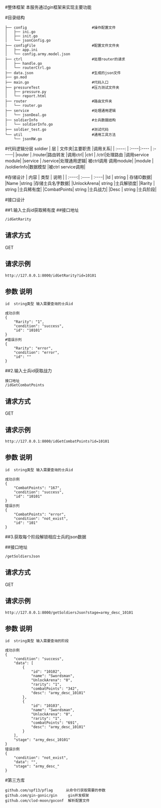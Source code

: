 #整体框架
本服务通过gin框架来实现主要功能

#目录结构
```
├── config                              #操作配置文件
│   ├── ini.go
│   ├── init.go
│   └── jsonConfig.go
├── configFile                          #配置文件文件夹
│   ├── app.ini
│   └── config.army.model.json
├── ctrl                                #处理router的请求
│   ├── handle.go
│   └── routerCtrl.go
├── data.json                           #生成的json文件
├── go.mod
├── main.go                             #代码入口
├── pressureTest                        #压力测试文件夹
│   ├── pressure.py
│   └── report.html
├── router                              #路由文件夹
│   └── router.go
├── service                             #处理通用逻辑
│   └── jsonDeal.go
├── soldierInfo                         #士兵数据结构
│   └── soldierInfo.go
├── soldier_test.go                     #测试代码
└── util                                #通用工具方法
    └── jsonRW.go
```

#代码逻辑分层  soldier
| 层     | 文件夹|主要职责 |调用关系|
| :----: | :----|:---- | :-----|
|router  | /router|路由转发 |调用ctrl|
|ctrl   | /ctrl|处理路由 |调用service module|
|service | /service|处理通用逻辑| 被ctrl调用 调用module|
|module  | /soldierInfo|数据模型 |被ctrl service调用|

#存储设计
| 内容 | 类型 |  说明 |
| :----:| :---- | :----|
|Id  | string | 存储ID数据|
|Name |string |存储士兵名字数据|
|UnlockArena| string |士兵解锁度|
|Rarity   |  string |士兵稀有度|
|CombatPoints| string |士兵战力|
|Desc     |    string |士兵阶段|


#接口设计

##1.输入士兵id获取稀有度
##接口地址
```
/idGetRarity
```
## 请求方式
GET
## 请求示例
```
http://127.0.0.1:8000/idGetRarity?id=10101
```
## 参数  说明

``` 
id  string类型 输入需要查询的士兵id
```

```
成功示例 
{
    "Rarity": "1",
    "condition": "success",
    "id": "10101"
}
#错误示列 
{
    "Rarity": "error",
    "condition": "error",
    "id": ""
}
```

##2.输入士兵id获取战力
```
接口地址 
/idGetCombatPoints
```
## 请求方式
GET
## 请求示例
```
http://127.0.0.1:8000/idGetCombatPoints?id=10101
```
## 参数  说明
``` 
id  string类型 输入需要查询的士兵id
```
```
成功示例 
{
    "CombatPoints": "167",
    "condition": "success",
    "id": "10101"
}
错误示列 
{
    "CombatPoints": "error",
    "condition": "not_exist",
    "id": "101"
}
```
##3.获取每个阶段解锁相应士兵的json数据

##接口地址
```
/getSoldiersJson
```
## 请求方式
GET
## 请求示例
```
http://127.0.0.1:8000/getSoldiersJson?stage=army_desc_10101
```
## 参数  说明
``` 
id  string类型 输入需要查询的阶段
```
```
成功示例
{
    "condition": "success",
    "data": [
        {
            "id": "10102",
            "name": "Swordsman",
            "UnlockArena": "0",
            "rarity": "1",
            "combatPoints": "342",
            "desc": "army_desc_10101"
        },
        {
            "id": "10103",
            "name": "Swordsman",
            "UnlockArena": "0",
            "rarity": "1",
            "combatPoints": "691",
            "desc": "army_desc_10101"
        }
    ],
    "stage": "army_desc_10101"
}
错误示例
{
    "condition": "not_exist",
    "data": "",
    "stage": "army_desc_"
}
```

#第三方库
```
github.com/spf13/pflag      从命令行获取需要的参数
github.com/gin-gonic/gin     gin开发框架
github.com/clod-moon/goconf  解析配置文件
```
